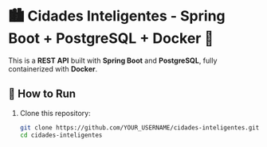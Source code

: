 # 🏙️ Cidades Inteligentes - Spring Boot + PostgreSQL + Docker 🐳

This is a **REST API** built with **Spring Boot** and **PostgreSQL**, fully containerized with **Docker**.

## 🚀 How to Run

1. Clone this repository:
   ```sh
   git clone https://github.com/YOUR_USERNAME/cidades-inteligentes.git
   cd cidades-inteligentes
